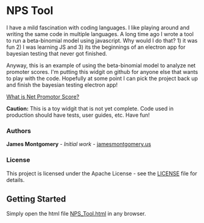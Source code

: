 # NPS Tool

I have a mild fascination with coding languages. I like playing around and writing the same code in multiple languages. A long time ago I wrote a tool to run a beta-binomial model using javascript. Why would I do that? 1) it was fun 2) I was learning JS and 3) its the beginnings of an electron app for bayesian testing that never got finished.

Anyway, this is an example of using the beta-binomial model to analyze net promoter scores. I'm putting this widgit on github for anyone else that wants to play with the code. Hopefully at some point I can pick the project back up and finish the bayesian testing electron app!

[What is Net Promotor Score?](https://en.wikipedia.org/wiki/Net_Promoter)

**Caution:** This is a toy widgit that is not yet complete. Code used in production should have tests, user guides, etc. Have fun!

### Authors

**James Montgomery** - *Initial work* - [jamesmontgomery.us](http://jamesmontgomery.us/)

### License

This project is licensed under the Apache License - see the [LICENSE](./LICENSE.md) file for details.

## Getting Started

Simply open the html file [NPS_Tool.html](./NPS_Tool.html) in any browser.
